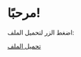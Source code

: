 <!DOCTYPE html>
<html>
<head>
  <title>تحميل الملف</title>
</head>
<body>
  <h1>مرحبًا!</h1>
  <p>اضغط الزر لتحميل الملف:</p>
  <a href="myfile.exe" download>تحميل الملف</a>
</body>
</html>
